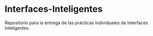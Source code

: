 # Interfaces-Inteligentes
Repositorio para la entrega de las prácticas individuales de Interfaces Inteligentes.

